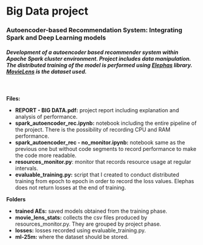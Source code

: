 # Big Data project
### Autoencoder-based Recommendation System: Integrating Spark and Deep Learning models
##### Development of a autoencoder based recommender system within Apache Spark cluster environment. Project includes data manipulation. The distributed training of the model is performed using [Elephas](https://github.com/danielenricocahall/elephas) library. [MovieLens](https://grouplens.org/datasets/movielens/) is the dataset used.
&nbsp;
&nbsp;

**Files:**
+ **REPORT - BIG DATA.pdf:** project report including explanation and analysis of performance.
+ **spark_autoencoder_rec.ipynb:** notebook including the entire pipeline of the project. There is the possibility of recording CPU and RAM performance.
+ **spark_autoencoder_rec - no_monitor.ipynb:** notebook same as the previous one but without code segments to record performance to make the code more readable.
+ **resources_monitor.py**: monitor that records resource usage at regular intervals.
+ **evaluable_training.py:** script that I created to conduct distributed training from epoch to epoch in order to record the loss values. Elephas does not return losses at the end of training.
&nbsp;
&nbsp;

**Folders**
+ **trained AEs:** saved models obtained from the training phase.
+ **movie_lens_stats:** collects the csv files produced by resources_monitor.py. They are grouped by project phase.
+ **losses:** losses recorded using evaluable_training.py.
+ **ml-25m:** where the dataset should be stored.
